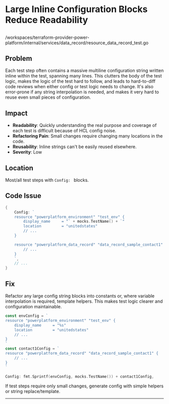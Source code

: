 # Large Inline Configuration Blocks Reduce Readability

##

/workspaces/terraform-provider-power-platform/internal/services/data_record/resource_data_record_test.go

## Problem

Each test step often contains a massive multiline configuration string written inline within the test, spanning many lines. This clutters the body of the test logic, makes the logic of the test hard to follow, and leads to hard-to-diff code reviews when either config or test logic needs to change. It's also error-prone if any string interpolation is needed, and makes it very hard to reuse even small pieces of configuration.

## Impact

- **Readability**: Quickly understanding the real purpose and coverage of each test is difficult because of HCL config noise.
- **Refactoring Pain**: Small changes require changing many locations in the code.
- **Reusability**: Inline strings can't be easily reused elsewhere.
- **Severity**: Low

## Location

Most/all test steps with `Config: ` blocks.

## Code Issue

```go
{
	Config: `
	resource "powerplatform_environment" "test_env" {
		display_name     = "` + mocks.TestName() + `"
		location         = "unitedstates"
		// ...
	}

	resource "powerplatform_data_record" "data_record_sample_contact1" {
		// ...
	}
	`,
	// ...
}
```

## Fix

Refactor any large config string blocks into constants or, where variable interpolation is required, template helpers. This makes test logic clearer and configuration maintainable.

```go
const envConfig = `
resource "powerplatform_environment" "test_env" {
	display_name     = "%s"
	location         = "unitedstates"
	// ...
}
`
const contact1Config = `
resource "powerplatform_data_record" "data_record_sample_contact1" {
	// ...
}
`

Config: fmt.Sprintf(envConfig, mocks.TestName()) + contact1Config,
```

If test steps require only small changes, generate config with simple helpers or string replace/template.

---
